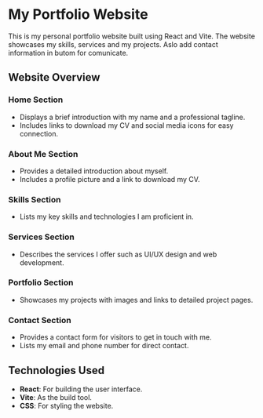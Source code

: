 # My Portfolio Website

This is my personal portfolio website built using React and Vite. The website showcases my skills, services and my projects.
Aslo add contact information in butom for comunicate.

## Website Overview

### Home Section
- Displays a brief introduction with my name and a professional tagline.
- Includes links to download my CV and social media icons for easy connection.

### About Me Section
- Provides a detailed introduction about myself.
- Includes a profile picture and a link to download my CV.


### Skills Section
- Lists my key skills and technologies I am proficient in.


### Services Section
- Describes the services I offer such as UI/UX design and web development.

### Portfolio Section
- Showcases my projects with images and links to detailed project pages.

### Contact Section
- Provides a contact form for visitors to get in touch with me.
- Lists my email and phone number for direct contact.

## Technologies Used
- **React**: For building the user interface.
- **Vite**: As the build tool.
- **CSS**: For styling the website.


